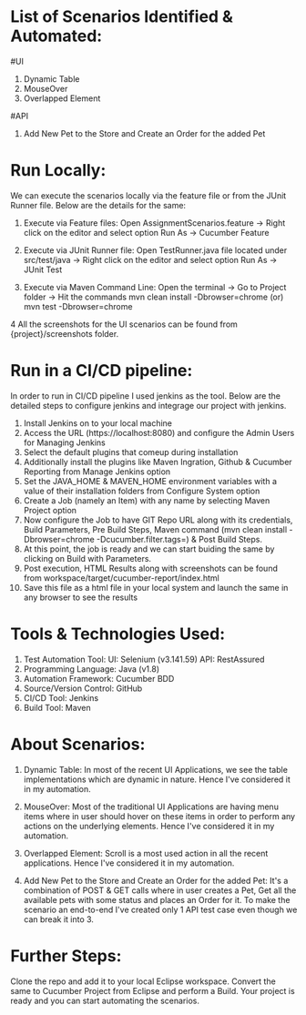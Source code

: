 # List of Scenarios Identified & Automated:
#UI
1. Dynamic Table
2. MouseOver
3. Overlapped Element

#API
1. Add New Pet to the Store and Create an Order for the added Pet

# Run Locally:
We can execute the scenarios locally via the feature file or from the JUnit Runner file. Below are the details for the same:

1. Execute via Feature files: Open AssignmentScenarios.feature -> Right click on the editor and select option Run As -> Cucumber Feature

2. Execute via JUnit Runner file: Open TestRunner.java file located under src/test/java -> Right click on the editor and select option Run As -> JUnit Test

3. Execute via Maven Command Line: Open the terminal -> Go to Project folder -> Hit the commands mvn clean install -Dbrowser=chrome (or) mvn test -Dbrowser=chrome

4 All the screenshots for the UI scenarios can be found from {project}/screenshots folder.

# Run in a CI/CD pipeline:
In order to run in CI/CD pipeline I used jenkins as the tool. Below are the detailed steps to configure jenkins and integrage our project with jenkins.
1. Install Jenkins on to your local machine
2. Access the URL (https://localhost:8080) and configure the Admin Users for Managing Jenkins
3. Select the default plugins that comeup during installation
4. Additionally install the plugins like Maven Ingration, Github & Cucumber Reporting from Manage Jenkins option
5. Set the JAVA_HOME & MAVEN_HOME environment variables with a value of their installation folders from Configure System option
6. Create a Job (namely an Item) with any name by selecting Maven Project option
7. Now configure the Job to have GIT Repo URL along with its credentials, Build Parameters, Pre Build Steps, Maven command (mvn clean install -Dbrowser=chrome -Dcucumber.filter.tags=) & Post Build Steps.
8. At this point, the job is ready and we can start buiding the same by clicking on Build with Parameters.
9. Post execution, HTML Results along with screenshots can be found from workspace/target/cucumber-report/index.html
10. Save this file as a html file in your local system and launch the same in any browser to see the results

# Tools & Technologies Used:
1. Test Automation Tool: 
	UI: Selenium (v3.141.59)
	API: RestAssured
2. Programming Language: Java (v1.8)
3. Automation Framework: Cucumber BDD
4. Source/Version Control: GitHub
5. CI/CD Tool: Jenkins
6. Build Tool: Maven

# About Scenarios:
1. Dynamic Table: In most of the recent UI Applications, we see the table implementations which are dynamic in nature. Hence I've considered it in my automation.

2. MouseOver: Most of the traditional UI Applications are having menu items where in user should hover on these items in order to perform any actions on the underlying elements. Hence I've considered it in my automation.

3. Overlapped Element: Scroll is a most used action in all the recent applications. Hence I've considered it in my automation.

4. Add New Pet to the Store and Create an Order for the added Pet: It's a combination of POST & GET calls where in user creates a Pet, Get all the available pets with some status and places an Order for it. To make the scenario an end-to-end I've created only 1 API test case even though we can break it into 3.

# Further Steps:
Clone the repo and add it to your local Eclipse workspace. Convert the same to Cucumber Project from Eclipse and perform a Build. Your project is ready and you can start automating the scenarios.
